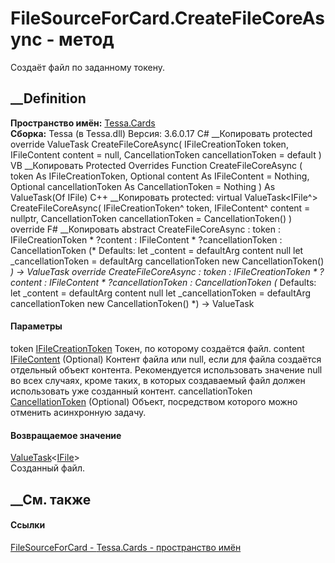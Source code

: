 # FileSourceForCard.CreateFileCoreAsync - метод
Создаёт файл по заданному токену.
##  __Definition
 **Пространство имён:** [Tessa.Cards](N_Tessa_Cards.htm)  
 **Сборка:** Tessa (в Tessa.dll) Версия: 3.6.0.17
C# __Копировать
     protected override ValueTask<IFile> CreateFileCoreAsync(
    	IFileCreationToken token,
    	IFileContent content = null,
    	CancellationToken cancellationToken = default
    )
VB __Копировать
     Protected Overrides Function CreateFileCoreAsync ( 
    	token As IFileCreationToken,
    	Optional content As IFileContent = Nothing,
    	Optional cancellationToken As CancellationToken = Nothing
    ) As ValueTask(Of IFile)
C++ __Копировать
     protected:
    virtual ValueTask<IFile^> CreateFileCoreAsync(
    	IFileCreationToken^ token, 
    	IFileContent^ content = nullptr, 
    	CancellationToken cancellationToken = CancellationToken()
    ) override
F# __Копировать
     abstract CreateFileCoreAsync : 
            token : IFileCreationToken * 
            ?content : IFileContent * 
            ?cancellationToken : CancellationToken 
    (* Defaults:
            let _content = defaultArg content null
            let _cancellationToken = defaultArg cancellationToken new CancellationToken()
    *)
    -> ValueTask<IFile> 
    override CreateFileCoreAsync : 
            token : IFileCreationToken * 
            ?content : IFileContent * 
            ?cancellationToken : CancellationToken 
    (* Defaults:
            let _content = defaultArg content null
            let _cancellationToken = defaultArg cancellationToken new CancellationToken()
    *)
    -> ValueTask<IFile> 
#### Параметры
token [IFileCreationToken](T_Tessa_Files_IFileCreationToken.htm)
    Токен, по которому создаётся файл.
content [IFileContent](T_Tessa_Files_IFileContent.htm) (Optional)
     Контент файла или null, если для файла создаётся отдельный объект контента. Рекомендуется использовать значение null во всех случаях, кроме таких, в которых создаваемый файл должен использовать уже созданный контент. 
cancellationToken
[CancellationToken](https://learn.microsoft.com/dotnet/api/system.threading.cancellationtoken)
(Optional)
    Объект, посредством которого можно отменить асинхронную задачу.
#### Возвращаемое значение
[ValueTask](https://learn.microsoft.com/dotnet/api/system.threading.tasks.valuetask-1)<[IFile](T_Tessa_Files_IFile.htm)>  
Созданный файл.
##  __См. также
#### Ссылки
[FileSourceForCard - ](T_Tessa_Cards_FileSourceForCard.htm)
[Tessa.Cards - пространство имён](N_Tessa_Cards.htm)
